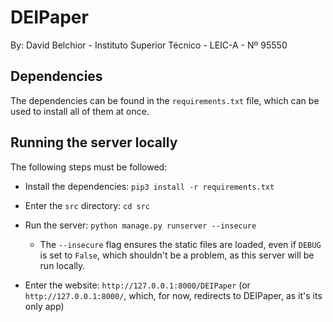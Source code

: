 # DEIPaper

By: David Belchior - Instituto Superior Técnico - LEIC-A - Nº 95550

## Dependencies

The dependencies can be found in the `requirements.txt` file, which can be used to install all of them at once.

## Running the server locally

The following steps must be followed:

- Install the dependencies: `pip3 install -r requirements.txt`

- Enter the `src` directory: `cd src`

- Run the server: `python manage.py runserver --insecure` 
    - The `--insecure` flag ensures the static files are loaded, even if `DEBUG` is set to `False`, which shouldn't be a problem, as this server will be run locally.

- Enter the website: `http://127.0.0.1:8000/DEIPaper` (or `http://127.0.0.1:8000/`, which, for now, redirects to DEIPaper, as it's its only app)